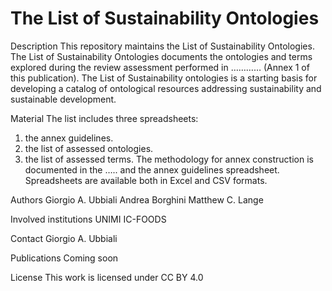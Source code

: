 # The List of Sustainability Ontologies

Description
This repository maintains the List of Sustainability Ontologies.  The List of Sustainability Ontologies documents the ontologies and terms explored during the review assessment performed in ………… (Annex 1 of this publication).
The List of Sustainability ontologies is a starting basis for developing a catalog of ontological resources addressing sustainability and sustainable development.

Material
The list includes three spreadsheets: 
1) the annex guidelines.
2) the list of assessed ontologies.
3) the list of assessed terms. 
The methodology for annex construction is documented in the ….. and the annex guidelines spreadsheet.
Spreadsheets are available both in Excel and CSV formats.

Authors
Giorgio A. Ubbiali
Andrea Borghini
Matthew C. Lange

Involved institutions
UNIMI
IC-FOODS

Contact
Giorgio A. Ubbiali

Publications
Coming soon

License
This work is licensed under CC BY 4.0   
